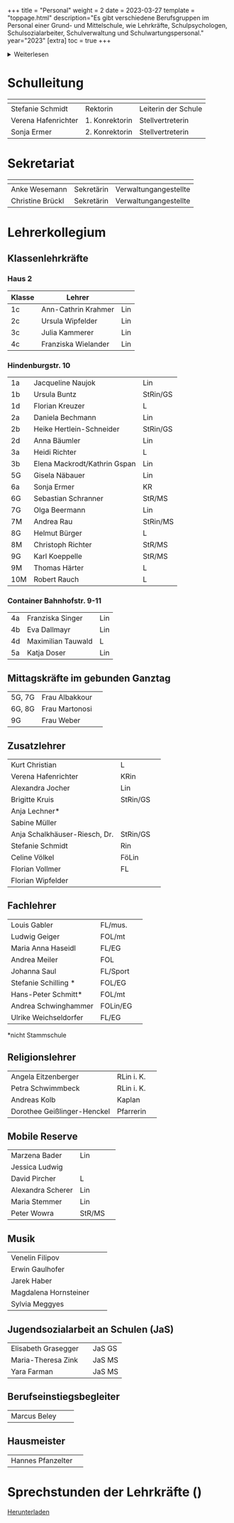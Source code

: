 +++
title = "Personal"
weight = 2
date = 2023-03-27
template = "toppage.html"
description="Es gibt verschiedene Berufsgruppen im Personal einer Grund- und Mittelschule, wie Lehrkräfte, Schulpsychologen, Schulsozialarbeiter, Schulverwaltung und Schulwartungspersonal."
year="2023"
[extra]
toc = true
+++
<details>
<summary>Weiterlesen</summary>
Das Personal einer Grund- und Mittelschule kann aus verschiedenen Berufsgruppen bestehen, einschließlich:

1.  Lehrkräfte: Sie sind für den Unterricht und die pädagogische Entwicklung der Schüler verantwortlich. Sie planen und liefern Unterricht, erstellen Tests und Bewertungen, halten Elterngespräche und arbeiten mit anderen Lehrkräften und der Schulleitung zusammen, um den Erfolg der Schüler sicherzustellen.
    
2.  Schulpsychologen: Sie unterstützen die Schüler bei emotionalen und Verhaltensproblemen sowie bei der Bewältigung von Lernproblemen. Sie arbeiten eng mit den Lehrkräften und der Schulleitung zusammen, um sicherzustellen, dass die Schüler alle Ressourcen erhalten, die sie benötigen, um erfolgreich zu sein.
    
3.  Schulsozialarbeiter: Sie bieten Unterstützung und Beratung bei sozialen, emotionalen und familiären Problemen und helfen den Schüler, mit Stress und Angst umzugehen. Sie arbeiten auch mit den Lehrkräften und der Schulleitung zusammen, um sicherzustellen, dass die Schüler alle Ressourcen erhalten, die sie benötigen, um erfolgreich zu sein.
    
4.  Schulverwaltung: Sie umfassen den Schulleiter und andere Administratoren, die die Schule betreiben und organisieren. Sie arbeiten daran, eine sichere und unterstützende Umgebung für die Schüler und das Personal zu schaffen und setzen Richtlinien und Verfahren um, um den Erfolg der Schüler sicherzustellen.
    
5.  Schulwartungspersonal: Sie sind für die Reinigung und Instandhaltung der Schule und des Schulgeländes verantwortlich. Sie sorgen dafür, dass die Schule sauber und sicher ist und dass die Schüler und das Personal alle notwendigen Ressourcen haben.
</details>

# Schulleitung
|  <!-- --> |  <!-- --> | <!-- -->  |   
|---|---|---|
| Stefanie Schmidt  | Rektorin  |  Leiterin der Schule  |   
|  Verena Hafenrichter |  1. Konrektorin  | Stellvertreterin  |   
|  Sonja Ermer |  2. Konrektorin |  Stellvertreterin |   

# Sekretariat

|  <!-- --> |  <!-- --> | <!-- -->  |   
|------|---|---|
| Anke Wesemann | Sekretärin |  Verwaltungangestellte  |   
| Christine Brückl | Sekretärin |  Verwaltungangestellte  |   

# Lehrerkollegium

## Klassenlehrkräfte
### Haus 2
| Klasse |         Lehrer        | |
|-------|-------------------------------------|------|
| 1c      | Ann-Cathrin Krahmer            | Lin      |
| 2c      | Ursula Wipfelder               | Lin      |
| 3c      | Julia Kammerer                 | Lin      |
| 4c      | Franziska Wielander            | Lin      |      

### Hindenburgstr. 10

|                  |                          |                       |
|-------------------------------------|--------------------------|---|
| 1a      | Jacqueline Naujok              | Lin      |
| 1b      | Ursula Buntz                   | StRin/GS |
| 1d      | Florian Kreuzer                | L        |
| 2a      | Daniela Bechmann               | Lin      |
| 2b      | Heike Hertlein-Schneider       | StRin/GS |
| 2d      | Anna Bäumler                   | Lin      |
| 3a      | Heidi Richter                  | L        |
| 3b      | Elena Mackrodt/Kathrin Gspan   | Lin      |
| 5G      | Gisela Näbauer                 | Lin      |
| 6a      | Sonja Ermer                    | KR       |
| 6G      | Sebastian Schranner            | StR/MS   |
| 7G      | Olga Beermann                  | Lin      |
| 7M      | Andrea Rau                     | StRin/MS |
| 8G      | Helmut Bürger                  | L        |
| 8M      | Christoph Richter              | StR/MS   |
| 9G      | Karl Koeppelle                 | StR/MS   |
| 9M      | Thomas Härter                  | L        |
| 10M     | Robert Rauch                   | L        |

### Container Bahnhofstr. 9-11

|                  |                          |                       |
|-------------------------------------|--------------------------|---|
| 4a      | Franziska Singer               | Lin      |
| 4b      | Eva Dallmayr                   | Lin      |
| 4d      | Maximilian Tauwald             | L        |
| 5a      | Katja Doser                    | Lin      |


## Mittagskräfte im gebunden Ganztag
|     |                |   |   
|-------------------------------------|----------------|---|
| 5G, 7G                               | Frau Albakkour |   |   
| 6G, 8G                               | Frau Martonosi |   |   
| 9G                                  | Frau Weber     |   |   

## Zusatzlehrer      
|      |    |            |
|-----------------------|--------|------------|
| Kurt Christian                | L          |
| Verena Hafenrichter           | KRin       |
| Alexandra Jocher              | Lin        |
| Brigitte Kruis                | StRin/GS   |
| Anja Lechner\*                |            |
| Sabine Müller                 |            |
| Anja Schalkhäuser-Riesch, Dr. | StRin/GS   |
| Stefanie Schmidt              | Rin        |
| Celine Völkel                 | FöLin      |
| Florian Vollmer               | FL         |
| Florian Wipfelder             |            |

## Fachlehrer   
|          |      |      |
|------------------|-------------|------------|
| Louis Gabler                  | FL/mus.    |
| Ludwig Geiger                 | FOL/mt     |
| Maria Anna Haseidl            | FL/EG      |
| Andrea Meiler                 | FOL        |
| Johanna Saul                  | FL/Sport   |
| Stefanie Schilling \*         | FOL/EG     |
| Hans-Peter Schmitt\*          | FOL/mt     |
| Andrea Schwinghammer          | FOLin/EG   |
| Ulrike Weichseldorfer         | FL/EG      |

*nicht Stammschule

## Religionslehrer   
|          |        |    |
|--------------------|-----------|------------|
| Angela Eitzenberger           | RLin i. K. |
| Petra Schwimmbeck             | RLin i. K. |
| Andreas Kolb                  | Kaplan     |
| Dorothee Geißlinger-Henckel   | Pfarrerin  |

## Mobile Reserve   
|          |       |     |
|-----------------------|--------|------------|
| Marzena Bader                 | Lin        |
| Jessica Ludwig                |            |
| David Pircher                 | L          |
| Alexandra Scherer             | Lin        |
| Maria Stemmer                 | Lin        |
| Peter Wowra                   | StR/MS     |

##  Musik  
|          |          |  |
|---------------------|----------|------------|
| Venelin Filipov            |       |         |
| Erwin Gaulhofer          |     |            |
| Jarek Haber             |      |            |
| Magdalena Hornsteiner     |    |            |
| Sylvia Meggyes     |     |            |

## Jugendsozialarbeit an Schulen (JaS)
|      |           |     |
|----------------------------|---------|----------------|
| Elisabeth Grasegger       |          |     JaS GS           | 
| Maria-Theresa Zink        |          |       JaS MS         |    
| Yara Farman      |          |     JaS MS           |  

## Berufseinstiegsbegleiter
|      |                |      |
|-------------------------------------|----------------|---|
| Marcus Beley                |                |   |   


## Hausmeister
|          | |
|-------------------------------|---|
| Hannes Pfanzelter             | |

# Sprechstunden der Lehrkräfte ()
[Herunterladen](/downloads/allgemein/Sprechstunden-der-Lehrkräfte.pdf) 